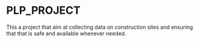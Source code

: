 # PLP_PROJECT
This a project that aim at  collecting  data on construction sites and ensuring that that is safe and available whenever needed.
